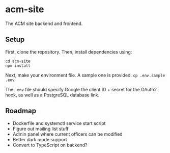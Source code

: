 # acm-site
The ACM site backend and frontend.

## Setup
First, clone the repository. Then, install dependencies using:
```
cd acm-site
npm install
```

Next, make your environment file. A sample one is provided.
`cp .env.sample .env`

The `.env` file should specify Google the client ID + secret
for the OAuth2 hook, as well as a PostgreSQL database link.

## Roadmap
- Dockerfile and systemctl service start script
- Figure out mailing list stuff
- Admin panel where current officers can be modified
- Better dark mode support
- Convert to TypeScript on backend?
